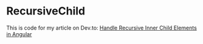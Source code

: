 # RecursiveChild

This is code for my article on Dev.to: [Handle Recursive Inner Child Elements in Angular](https://dev.to/itnext/handle-recursive-inner-child-elements-in-angular-4cgm)
